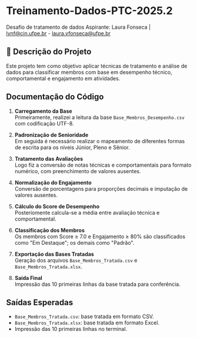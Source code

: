 # Treinamento-Dados-PTC-2025.2

Desafio de tratamento de dados
Aspirante: Laura Fonseca | lvnf@cin.ufpe.br - laura.vfonseca@ufpe.br

## 📌 Descrição do Projeto

Este projeto tem como objetivo aplicar técnicas de tratamento e análise de dados para classificar membros com base em desempenho técnico, comportamental e engajamento em atividades.

## Documentação do Código

1. **Carregamento da Base**  
   Primeiramente, realizei a leitura da base `Base_Membros_Desempenho.csv` com codificação UTF-8.

2. **Padronização de Senioridade**  
   Em seguida é necessário realizar o mapeamento de diferentes formas de escrita para os níveis Júnior, Pleno e Sênior.

3. **Tratamento das Avaliações**  
   Logo fiz a conversão de notas técnicas e comportamentais para formato numérico, com preenchimento de valores ausentes.

4. **Normalização do Engajamento**  
   Conversão de porcentagens para proporções decimais e imputação de valores ausentes.

5. **Cálculo do Score de Desempenho**  
   Posteriomente calcula-se a média entre avaliação técnica e comportamental.

6. **Classificação dos Membros**  
   Os membros com Score ≥ 7.0 e Engajamento ≥ 80% são classificados como "Em Destaque"; os demais como "Padrão".

7. **Exportação das Bases Tratadas**  
   Geração dos arquivos `Base_Membros_Tratada.csv` e `Base_Membros_Tratada.xlsx`.

8. **Saída Final**  
   Impressão das 10 primeiras linhas da base tratada para conferência.


## Saídas Esperadas

- `Base_Membros_Tratada.csv`: base tratada em formato CSV.
- `Base_Membros_Tratada.xlsx`: base tratada em formato Excel.
- Impressão das 10 primeiras linhas no terminal.